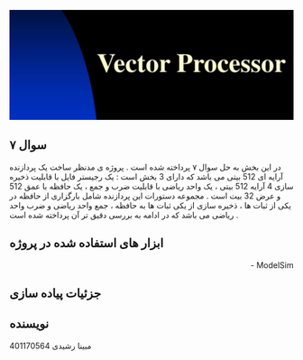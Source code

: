 
![Project Logo](logo.png)

## سوال ۷
در این بخش به حل سوال ۷ پرداخته شده است . پروژه ی مدنظر ساخت یک پردازنده آرایه ای 512 بیتی می باشد که دارای 3 بخش است : یک رجیستر فایل با قابلیت ذخیره سازی 4 آرایه 512 بیتی ، یک واحد ریاضی با قابلیت ضرب و جمع ، یک حافظه با عمق 512 و عرض 32 بیت است . مجموعه دستورات این پردازنده شامل بارگزاری از حافظه در یکی از ثبات ها ، ذخیره سازی از یکی ثبات ها به حافظه ، جمع واحد ریاضی و ضرب واحد ریاضی می باشد که در ادامه به بررسی دقیق تر آن پرداخته شده است . 
## ابزار های استفاده شده در پروژه
<div style="text-align: right">
- ModelSim
</div>

## جزئیات پیاده سازی

## نویسنده
مبینا رشیدی 401170564
